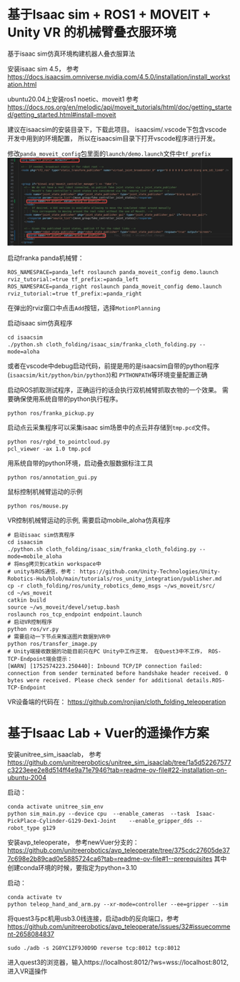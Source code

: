 # 基于Isaac sim + ROS1 + MOVEIT + Unity VR 的机械臂叠衣服环境

基于isaac sim仿真环境构建机器人叠衣服算法

安装isaac sim 4.5，
参考 https://docs.isaacsim.omniverse.nvidia.com/4.5.0/installation/install_workstation.html

ubuntu20.04上安装ros1 noetic、moveit1
参考 https://docs.ros.org/en/melodic/api/moveit_tutorials/html/doc/getting_started/getting_started.html#install-moveit


建议在isaacsim的安装目录下，下载此项目。
isaacsim/.vscode下包含vscode开发中用到的环境配置，
所以在isaacsim目录下打开vscode程序进行开发。

修改```panda_moveit_config```包里面的```launch/demo.launch```文件中```tf_prefix```
![tf_prefix](./assets/tf_prefix.jpg)

启动franka panda机械臂：
```shell
ROS_NAMESPACE=panda_left roslaunch panda_moveit_config demo.launch rviz_tutorial:=true tf_prefix:=panda_left
ROS_NAMESPACE=panda_right roslaunch panda_moveit_config demo.launch rviz_tutorial:=true tf_prefix:=panda_right
```
在弹出的rviz窗口中点击```Add```按钮，选择```MotionPlanning```

启动isaac sim仿真程序
```shell
cd isaacsim
./python.sh cloth_folding/isaac_sim/franka_cloth_folding.py --mode=aloha
```
或者在vscode中debug启动代码，前提是用的是isaacsim自带的python程序
(```isaacsim/kit/python/bin/python3```)和 ```PYTHONPATH```等环境变量配置正确

启动ROS抓取测试程序，正确运行的话会执行双机械臂抓取衣物的一个效果。
需要确保使用系统自带的python执行程序。
```shell
python ros/franka_pickup.py 
```

启动点云采集程序可以采集isaac sim场景中的点云并存储到```tmp.pcd```文件。
```shell
python ros/rgbd_to_pointcloud.py
pcl_viewer -ax 1.0 tmp.pcd
```

用系统自带的python环境，启动叠衣服数据标注工具
```shell
python ros/annotation_gui.py
```

鼠标控制机械臂运动的示例
```shell
python ros/mouse.py
```

VR控制机械臂运动的示例, 需要启动mobile_aloha仿真程序
```shell
# 启动isaac sim仿真程序
cd isaacsim
./python.sh cloth_folding/isaac_sim/franka_cloth_folding.py --mode=mobile_aloha
# 将msg拷贝到catkin workspace中
# unity与ROS通信，参考： https://github.com/Unity-Technologies/Unity-Robotics-Hub/blob/main/tutorials/ros_unity_integration/publisher.md
cp -r cloth_folding/ros/unity_robotics_demo_msgs ~/ws_moveit/src/
cd ~/ws_moveit
catkin build
source ~/ws_moveit/devel/setup.bash
roslaunch ros_tcp_endpoint endpoint.launch
# 启动VR控制程序
python ros/vr.py
# 需要启动一下节点来推送图片数据到VR中
python ros/transfer_image.py
# Unity端接收数据的功能目前只在PC Unity中工作正常， 在Quest3中不工作， ROS-TCP-Endpoint端会提示：
[WARN] [1752574223.250440]: Inbound TCP/IP connection failed: connection from sender terminated before handshake header received. 0 bytes were received. Please check sender for additional details.ROS-TCP-Endpoint
```
VR设备端的代码在： https://github.com/ronjian/cloth_folding_teleoperation

# 基于Isaac Lab + Vuer的遥操作方案

安装unitree_sim_isaaclab， 参考 https://github.com/unitreerobotics/unitree_sim_isaaclab/tree/1a5d52267577c3223eee2e8d514ff4e9a71e7946?tab=readme-ov-file#22-installation-on-ubuntu-2004

启动：
```shell
conda activate unitree_sim_env
python sim_main.py --device cpu  --enable_cameras  --task  Isaac-PickPlace-Cylinder-G129-Dex1-Joint    --enable_gripper_dds --robot_type g129
```

安装avp_teleoperate， 参考newVuer分支的： https://github.com/unitreerobotics/avp_teleoperate/tree/375cdc27605de377c698e2b89cad0e5885724ca6?tab=readme-ov-file#1--prerequisites
其中创建conda环境的时候，要指定为python=3.10

启动：
```shell
conda activate tv
python teleop_hand_and_arm.py --xr-mode=controller --ee=gripper --sim
```

将quest3与pc机用usb3.0线连接，启动adb的反向端口，参考 https://github.com/unitreerobotics/avp_teleoperate/issues/32#issuecomment-2658084837
```shell
sudo ./adb -s 2G0YC1ZF9J0D9D reverse tcp:8012 tcp:8012
```

进入quest3的浏览器，输入https://localhost:8012/?ws=wss://localhost:8012, 进入VR遥操作
